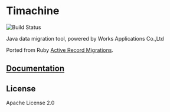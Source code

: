 Timachine
=========

![Build Status](https://travis-ci.org/Timachine/timachine-core.svg?branch=master)

Java data migration tool, powered by Works Applications Co.,Ltd

Ported from Ruby [Active Record Migrations](http://edgeguides.rubyonrails.org/active_record_migrations.html).

## [Documentation](http://timachine-core.readthedocs.org/en/latest/)


## License

Apache License 2.0
